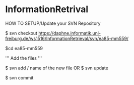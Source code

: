 # InformationRetrival
HOW TO SETUP/Update your SVN Repository 

$ svn checkout https://daphne.informatik.uni-freiburg.de/ws1516/InformationRetrieval/svn/ea85-mm559/

$cd ea85-mm559

''' Add the files ''' 

$ svn add / name of the new file   OR $ svn update

$ svn commit  

